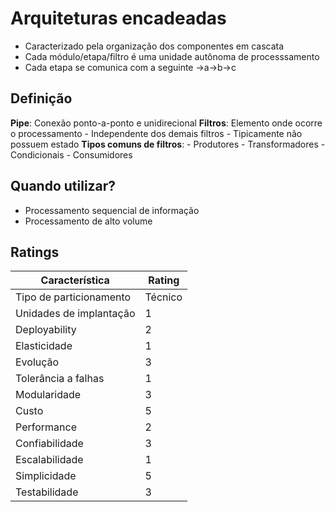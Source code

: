 # Arquiteturas encadeadas

- Caracterizado pela organização dos componentes em cascata
- Cada módulo/etapa/filtro é uma unidade autônoma de processsamento
- Cada etapa se comunica com a seguinte
    ->a->b->c

## Definição

**Pipe**: Conexão ponto-a-ponto e unidirecional
**Filtros**: Elemento onde ocorre o processamento
    - Independente dos demais filtros
    - Tipicamente não possuem estado
**Tipos comuns de filtros**: 
    - Produtores
    - Transformadores
    - Condicionais
    - Consumidores


## Quando utilizar?

- Processamento sequencial de informação
- Processamento de alto volume


## Ratings

| Característica          | Rating  |
| ----------------------- | ------- |
| Tipo de particionamento | Técnico |
| Unidades de implantação | 1       |
| Deployability           | 2       |
| Elasticidade            | 1       |
| Evolução                | 3       |
| Tolerância a falhas     | 1       |
| Modularidade            | 3       |
| Custo                   | 5       |
| Performance             | 2       |
| Confiabilidade          | 3       |
| Escalabilidade          | 1       |
| Simplicidade            | 5       |
| Testabilidade           | 3       |
